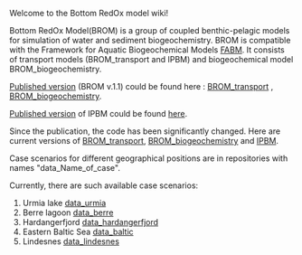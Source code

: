 Welcome to the Bottom RedOx model wiki!

Bottom RedOx Model(BROM) is a group of coupled benthic-pelagic models for simulation of water and sediment biogeochemistry. 
BROM is compatible with the Framework for Aquatic Biogeochemical Models [FABM](https://github.com/fabm-model).
It consists of transport models (BROM_transport and IPBM) and biogeochemical model BROM_biogeochemistry. 

[Published version](https://www.geosci-model-dev.net/10/453/2017/) (BROM v.1.1) could be found here  :
[BROM_transport](https://github.com/e-yakushev/brom-git/releases) , [BROM_biogeochemistry](https://github.com/fabm-model/fabm/tree/master/src/models/niva/brom).

[Published version](https://www.geosci-model-dev-discuss.net/gmd-2017-299/gmd-2017-299.pdf) of IPBM could be found [here](https://github.com/limash/IPBM/releases).

Since the publication, the code has been significantly changed. 
Here are current versions of [BROM_transport](https://github.com/BottomRedoxModel/brom-git), [BROM_biogeochemistry](https://github.com/BottomRedoxModel/brom_niva_module) and [IPBM](https://github.com/BottomRedoxModel/IPBM). 

Case scenarios for different geographical positions are in repositories with names "data_Name_of_case".

Currently, there are such available case scenarios: 
1. Urmia lake [data_urmia](https://github.com/BottomRedoxModel/data_urmia)
1. Berre lagoon [data_berre](https://github.com/BottomRedoxModel/data_berre)
1. Hardangerfjord [data_hardangerfjord](https://github.com/BottomRedoxModel/data_hardangerfjord)
1. Eastern Baltic Sea [data_baltic](https://github.com/BottomRedoxModel/data_baltic)
1. Lindesnes [data_lindesnes](https://github.com/BottomRedoxModel/data_lindesnes)



